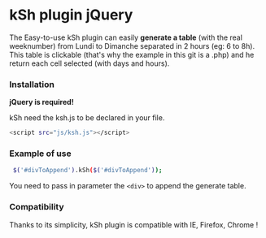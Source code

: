 # kSh plugin jQuery

The Easy-to-use kSh plugin can easily **generate a table** (with the real weeknumber) from Lundi to Dimanche separated in 2 hours (eg: 6 to 8h).
This table is clickable (that's why the example in this git is a .php) and he return each cell selected (with days and hours).

### Installation

  **jQuery is required!**

kSh need the ksh.js to be declared in your file.

```sh
<script src="js/ksh.js"></script>
```

### Example of use 

```sh
 $('#divToAppend').kSh($('#divToAppend')); 
 ```

You need to pass in parameter the ```<div>``` to append the generate table. 

### Compatibility  

Thanks to its simplicity, kSh plugin is compatible with IE, Firefox, Chrome ! 
